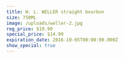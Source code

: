 ```yaml
---
title: W. L. WELLER straight bourbon
size: 750ML
image: /uploads/weller-2.jpg
reg_price: $19.99
special_price: $14.99
expiration_date: 2016-10-05T00:00:00.000Z
show_special: true
---
```



